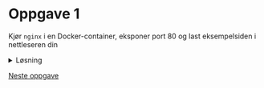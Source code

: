 # Oppgave 1

Kjør `nginx` i en Docker-container, eksponer port 80 og last eksempelsiden i nettleseren din

<details>
<summary>Løsning</summary>

```
❯ docker run -p 80:80 nginx
❯ curl localhost
```
</details>


[Neste oppgave](/oppgave-2/README.md)